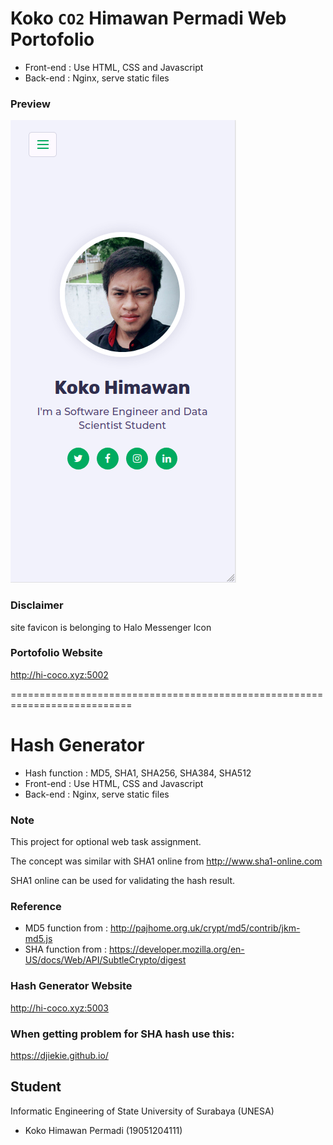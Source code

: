 # Koko `CO2` Himawan Permadi Web Portofolio
- Front-end : Use HTML, CSS and Javascript
- Back-end : Nginx, serve static files

### Preview
![Web Portofolio](https://github.com/kokohi28/tugas-individu/blob/master/portofolio/home_sample.png?raw=true)

### Disclaimer
site favicon is belonging to Halo Messenger Icon

### Portofolio Website
http://hi-coco.xyz:5002

===========================================================================
# Hash Generator
- Hash function : MD5, SHA1, SHA256, SHA384, SHA512 
- Front-end : Use HTML, CSS and Javascript
- Back-end : Nginx, serve static files

### Note
This project for optional web task assignment.

The concept was similar with SHA1 online from http://www.sha1-online.com

SHA1 online can be used for validating the hash result.

### Reference
- MD5 function from : http://pajhome.org.uk/crypt/md5/contrib/jkm-md5.js
- SHA function from : https://developer.mozilla.org/en-US/docs/Web/API/SubtleCrypto/digest

### Hash Generator Website
http://hi-coco.xyz:5003 

### When getting problem for SHA hash use this:
https://djiekie.github.io/



## Student
Informatic Engineering of State University of Surabaya (UNESA)
- Koko Himawan Permadi (19051204111)
